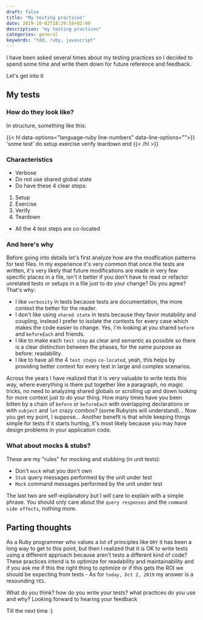 ```yaml
---
draft: false
title: "My testing practices"
date: 2019-10-02T18:29:58+02:00
description: "my testing practices"
categories: general
keywords: "tdd, ruby, javascript"
---
```


I have been asked several times about my testing practices so I decided to spend some time and write them down for future reference and feedback.

Let's get into it

## My tests

### How do they look like?

In structure, something like this:

{{< hl data-options="language-ruby line-numbers" data-line-options="">}}
 'some test' do
 setup
 exercise
 verify
 teardown
end
{{< /hl >}}

### Characteristics

- Verbose
- Do not use shared global state
- Do have these 4 clear steps:
1) Setup 
2) Exercise 
3) Verify 
4) Teardown
- All the 4 test steps are co-located

### And here's why

Before going into details let's first analyze how are the modfication patterns for test files. In my experience it's very common that once the tests are written, it's very likely that future modifications are made in very few specific places in a file, isn't it better if you don't have to read or refactor unrelated tests or setups in a file just to do your change? Do you agree?
That's why:

- I like `verbosity` in tests because tests are documentation, the more context the better for the reader.
- I don't like using `shared state` in tests because they favor mutability and coupling, instead I prefer to isolate the contexts for every case which makes the code easier to change. Yes, I'm looking at you shared `before` and `beforeEach` and friends.
- I like to make each `test step` as clear and semantic as possible so there is a clear distinction between the phases, for the same purpose as before: readability.
- I like to have all the 4 `test steps` `co-located`, yeah, this helps by providing better context for every test in large and complex scenarios.

Across the years I have realized that it is very valuable to write tests this way, where everything is there put together like a paragraph, no magic tricks, no need to analyzing shared globals or scrolling up and down looking for more context just to do your thing. How many times have you been bitten by a chain of `before` or `beforeEach` with overlapping declarations or with `subject` and `let` crazy combos? (some Rubyists will understand)... Now you get my point, I suppose... Another benefit is that while keeping things simple for tests if it starts hurting, it's most likely because you may have design problems in your application code.

### What about mocks & stubs?

These are my "rules" for mocking and stubbing (in unit tests):

- Don't `mock` what you don't own
- `Stub` query messages performed by the unit under test
- `Mock` command messages performed by the unit under test

The last two are self-explanatory but I will care to explain with a simple phrase. You should only care about the `query responses` and the `command side effects`, nothing more.

## Parting thoughts

As a Ruby programmer who values a lot of principles like `DRY` it has been a long way to get to this point, but then I realized that it is OK to write tests using a different approach because aren't tests a different kind of code? These practices intend is to optimize for readability and maintainability and if you ask me if this the right thing to optimize or if this gets the ROI we should be expecting from tests - As for `today, Oct 2, 2019` my answer is a resounding `YES`.

What do you think? how do you write your tests? what practices do you use and why? 
Looking forward to hearing your feedback

Till the next time :}
